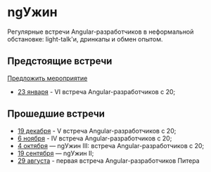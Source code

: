 # ngУжин

Регулярные встречи Angular-разработчиков в неформальной обстановке: light-talk'и, дринкапы и обмен опытом.

## Предстоящие встречи

<a href="https://github.com/in100gramm/events/issues/new?assignees=Realetive&labels=&template=-----------------.md&title=%D0%9D%D0%B0%D0%B7%D0%B2%D0%B0%D0%BD%D0%B8%D0%B5+%D0%BC%D0%B5%D1%80%D0%BE%D0%BF%D1%80%D0%B8%D1%8F%D1%82%D0%B8%D1%8F">Предложить мероприятие</a>

- [23 января](/events/2020/01/2020.01.23.md) - VI встреча Angular-разработчиков c 20;

## Прошедшие встречи

- [19 декабря](/events/2019/12/2019.12.19.md) - V встреча Angular-разработчиков c 20;
- [6 ноября](/events/2019/11/2019.11.06.md) - IV встреча Angular-разработчиков c 20;
- [4 октября](/events/2019/10/2019.10.04.md) — ngУжин III: встреча Angular-разработчиков с 20;
- [19 сентября](/events/2019/09/2019.09.19.md) — ngУжин II;
- [29 августа](/events/2019/08/2019.08.29.md) - первая встреча Angular-разработчиков Питера